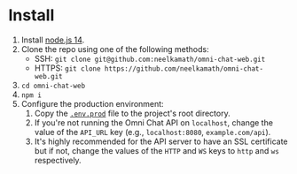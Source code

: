 # Install

1. Install [node.js 14](https://nodejs.org/en/download/).
1. Clone the repo using one of the following methods:
    - SSH: `git clone git@github.com:neelkamath/omni-chat-web.git`
    - HTTPS: `git clone https://github.com/neelkamath/omni-chat-web.git`
1. `cd omni-chat-web`
1. `npm i`
1. Configure the production environment:
    1. Copy the [`.env.prod`](docs/.env.prod) file to the project's root directory.
    1. If you're not running the Omni Chat API on `localhost`, change the value of the `API_URL` key (e.g., `localhost:8080`, `example.com/api`).
    1. It's highly recommended for the API server to have an SSL certificate but if not, change the values of the `HTTP` and `WS` keys to `http` and `ws` respectively.
